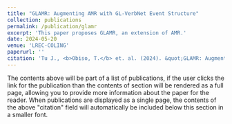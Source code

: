 ```yaml
---
title: "GLAMR: Augmenting AMR with GL-VerbNet Event Structure"
collection: publications
permalink: /publication/glamr
excerpt: 'This paper proposes GLAMR, an extension of AMR.'
date: 2024-05-20
venue: 'LREC-COLING'
paperurl: ''
citation: 'Tu J., <b>Obiso, T.</b> et. al. (2024). &quot;GLAMR: Augmenting AMR with GL-VerbNet Event Structure.&quot; <i>Proceedings of LREC-COLING 2024</i>. (to appear)'
---
```


The contents above will be part of a list of publications, if the user clicks the link for the publication than the contents of section will be rendered as a full page, allowing you to provide more information about the paper for the reader. When publications are displayed as a single page, the contents of the above "citation" field will automatically be included below this section in a smaller font.
